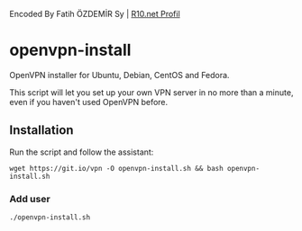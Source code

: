 Encoded By Fatih ÖZDEMİR Sy | [R10.net Profil](https://www.r10.net/profil/122398-fatihsy.html)

# openvpn-install
OpenVPN installer for Ubuntu, Debian, CentOS and Fedora.

This script will let you set up your own VPN server in no more than a minute, even if you haven't used OpenVPN before.
## Installation
Run the script and follow the assistant:

`wget https://git.io/vpn -O openvpn-install.sh && bash openvpn-install.sh`

### Add user
`./openvpn-install.sh`
